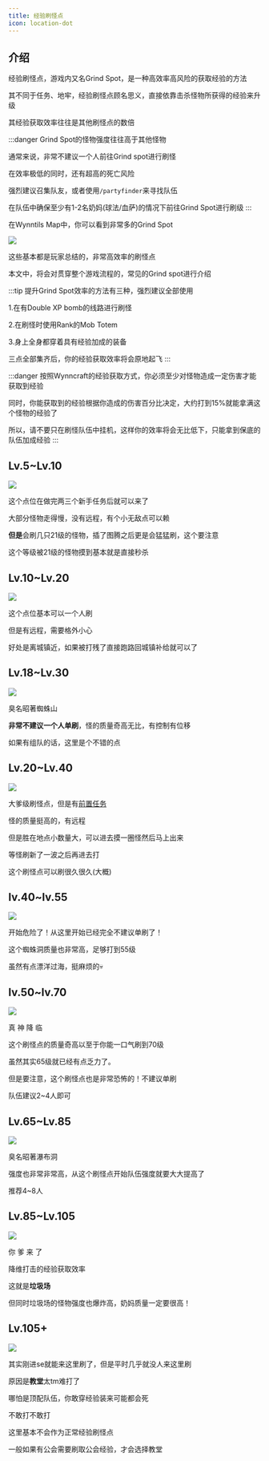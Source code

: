 ```yaml
---
title: 经验刷怪点
icon: location-dot
---
```


## 介绍

经验刷怪点，游戏内又名Grind Spot，是一种高效率高风险的获取经验的方法

其不同于任务、地牢，经验刷怪点顾名思义，直接依靠击杀怪物所获得的经验来升级

其经验获取效率往往是其他刷怪点的数倍

:::danger
Grind Spot的怪物强度往往高于其他怪物

通常来说，非常不建议一个人前往Grind spot进行刷怪

在效率极低的同时，还有超高的死亡风险

强烈建议召集队友，或者使用`/partyfinder`来寻找队伍

在队伍中确保至少有1-2名奶妈(球法/血萨)的情况下前往Grind Spot进行刷级
:::

在Wynntils Map中，你可以看到非常多的Grind Spot

![](/assets/img/grindspot.jpg)

这些基本都是玩家总结的，非常高效率的刷怪点

本文中，将会对贯穿整个游戏流程的，常见的Grind spot进行介绍

:::tip
提升Grind Spot效率的方法有三种，强烈建议全部使用

1.在有Double XP bomb的线路进行刷怪

2.在刷怪时使用Rank的Mob Totem

3.身上全身都穿着具有经验加成的装备

三点全部集齐后，你的经验获取效率将会原地起飞
:::

:::danger
按照Wynncraft的经验获取方式，你必须至少对怪物造成一定伤害才能获取到经验

同时，你能获取到的经验根据你造成的伤害百分比决定，大约打到15%就能拿满这个怪物的经验了

所以，请不要只在刷怪队伍中挂机，这样你的效率将会无比低下，只能拿到保底的队伍加成经验
:::

## Lv.5~Lv.10

![](/assets/img/grindspot1.jpg)

这个点位在做完两三个新手任务后就可以来了

大部分怪物走得慢，没有远程，有个小无敌点可以赖

**但是**会刷几只21级的怪物，插了图腾之后更是会猛猛刷，这个要注意

这个等级被21级的怪物摸到基本就是直接秒杀

## Lv.10~Lv.20

![](/assets/img/grindspot2.jpg)

这个点位基本可以一个人刷

但是有远程，需要格外小心

好处是离城镇近，如果被打残了直接跑路回城镇补给就可以了

## Lv.18~Lv.30

![](/assets/img/grindspot3.jpg)

臭名昭著蜘蛛山

**非常不建议一个人单刷**，怪的质量奇高无比，有控制有位移

如果有组队的话，这里是个不错的点


## Lv.20~Lv.40

![](/assets/img/grindspot4.jpg)

大爹级刷怪点，但是有[前置任务](/quests/lvl11-20/level%2020%20-%20Grave%20Digger.html)

怪的质量挺高的，有远程

但是胜在地点小数量大，可以进去摸一圈怪然后马上出来

等怪刷新了一波之后再进去打

这个刷怪点可以刷很久很久(大概)

## lv.40~lv.55

![](/assets/img/grindspot6.jpg)

开始危险了！从这里开始已经完全不建议单刷了！

这个蜘蛛洞质量也非常高，足够打到55级

虽然有点漂洋过海，挺麻烦的:skull:

## lv.50~lv.70

![](/assets/img/grindspot7.jpg)

真 神 降 临

这个刷怪点的质量奇高以至于你能一口气刷到70级

虽然其实65级就已经有点乏力了。

但是要注意，这个刷怪点也是非常恐怖的！不建议单刷

队伍建议2~4人即可

## Lv.65~Lv.85

![](/assets/img/grindspot8.jpg)

臭名昭著瀑布洞

强度也非常非常高，从这个刷怪点开始队伍强度就要大大提高了

推荐4~8人

## Lv.85~Lv.105

![](/assets/img/grindspot9.jpg)

你 爹 来 了

降维打击的经验获取效率

这就是**垃圾场**

但同时垃圾场的怪物强度也爆炸高，奶妈质量一定要很高！

## Lv.105+

![](/assets/img/grindspot10.jpg)

其实刚进se就能来这里刷了，但是平时几乎就没人来这里刷

原因是**教堂**太tm难打了

哪怕是顶配队伍，你敢穿经验装来可能都会死

不敢打不敢打

这里基本不会作为正常经验刷怪点

一般如果有公会需要刷取公会经验，才会选择教堂









